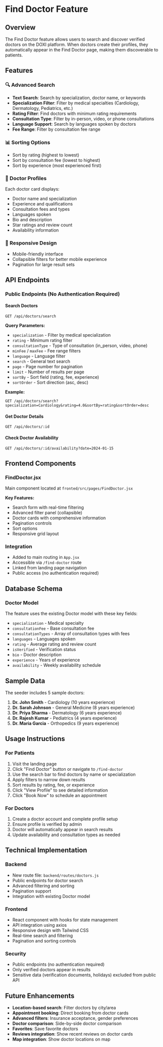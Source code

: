 # Find Doctor Feature

## Overview
The Find Doctor feature allows users to search and discover verified doctors on the DOXI platform. When doctors create their profiles, they automatically appear in the Find Doctor page, making them discoverable to patients.

## Features

### 🔍 Advanced Search
- **Text Search**: Search by specialization, doctor name, or keywords
- **Specialization Filter**: Filter by medical specialties (Cardiology, Dermatology, Pediatrics, etc.)
- **Rating Filter**: Find doctors with minimum rating requirements
- **Consultation Type**: Filter by in-person, video, or phone consultations
- **Language Support**: Search by languages spoken by doctors
- **Fee Range**: Filter by consultation fee range

### 📊 Sorting Options
- Sort by rating (highest to lowest)
- Sort by consultation fee (lowest to highest)
- Sort by experience (most experienced first)

### 🎯 Doctor Profiles
Each doctor card displays:
- Doctor name and specialization
- Experience and qualifications
- Consultation fees and types
- Languages spoken
- Bio and description
- Star ratings and review count
- Availability information

### 📱 Responsive Design
- Mobile-friendly interface
- Collapsible filters for better mobile experience
- Pagination for large result sets

## API Endpoints

### Public Endpoints (No Authentication Required)

#### Search Doctors
```
GET /api/doctors/search
```

**Query Parameters:**
- `specialization` - Filter by medical specialization
- `rating` - Minimum rating filter
- `consultationType` - Type of consultation (in_person, video, phone)
- `minFee` / `maxFee` - Fee range filters
- `language` - Language filter
- `search` - General text search
- `page` - Page number for pagination
- `limit` - Number of results per page
- `sortBy` - Sort field (rating, fee, experience)
- `sortOrder` - Sort direction (asc, desc)

**Example:**
```
GET /api/doctors/search?specialization=Cardiology&rating=4.0&sortBy=rating&sortOrder=desc
```

#### Get Doctor Details
```
GET /api/doctors/:id
```

#### Check Doctor Availability
```
GET /api/doctors/:id/availability?date=2024-01-15
```

## Frontend Components

### FindDoctor.jsx
Main component located at `fronted/src/pages/FindDoctor.jsx`

**Key Features:**
- Search form with real-time filtering
- Advanced filter panel (collapsible)
- Doctor cards with comprehensive information
- Pagination controls
- Sort options
- Responsive grid layout

### Integration
- Added to main routing in `App.jsx`
- Accessible via `/find-doctor` route
- Linked from landing page navigation
- Public access (no authentication required)

## Database Schema

### Doctor Model
The feature uses the existing Doctor model with these key fields:
- `specialization` - Medical specialty
- `consultationFee` - Base consultation fee
- `consultationTypes` - Array of consultation types with fees
- `languages` - Languages spoken
- `rating` - Average rating and review count
- `isVerified` - Verification status
- `bio` - Doctor description
- `experience` - Years of experience
- `availability` - Weekly availability schedule

## Sample Data

The seeder includes 5 sample doctors:
1. **Dr. John Smith** - Cardiology (10 years experience)
2. **Dr. Sarah Johnson** - General Medicine (8 years experience)
3. **Dr. Priya Sharma** - Dermatology (6 years experience)
4. **Dr. Rajesh Kumar** - Pediatrics (4 years experience)
5. **Dr. Maria Garcia** - Orthopedics (9 years experience)

## Usage Instructions

### For Patients
1. Visit the landing page
2. Click "Find Doctor" button or navigate to `/find-doctor`
3. Use the search bar to find doctors by name or specialization
4. Apply filters to narrow down results
5. Sort results by rating, fee, or experience
6. Click "View Profile" to see detailed information
7. Click "Book Now" to schedule an appointment

### For Doctors
1. Create a doctor account and complete profile setup
2. Ensure profile is verified by admin
3. Doctor will automatically appear in search results
4. Update availability and consultation types as needed

## Technical Implementation

### Backend
- New route file: `backend/routes/doctors.js`
- Public endpoints for doctor search
- Advanced filtering and sorting
- Pagination support
- Integration with existing Doctor model

### Frontend
- React component with hooks for state management
- API integration using axios
- Responsive design with Tailwind CSS
- Real-time search and filtering
- Pagination and sorting controls

### Security
- Public endpoints (no authentication required)
- Only verified doctors appear in results
- Sensitive data (verification documents, holidays) excluded from public API

## Future Enhancements

- **Location-based search**: Filter doctors by city/area
- **Appointment booking**: Direct booking from doctor cards
- **Advanced filters**: Insurance acceptance, gender preferences
- **Doctor comparison**: Side-by-side doctor comparison
- **Favorites**: Save favorite doctors
- **Reviews integration**: Show recent reviews on doctor cards
- **Map integration**: Show doctor locations on map

